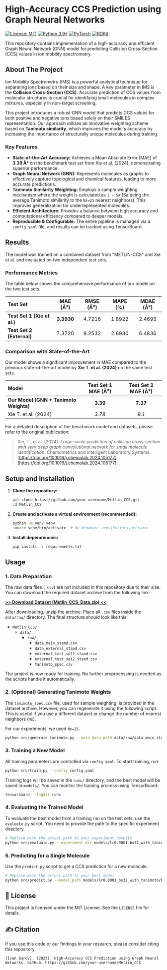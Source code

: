 


# High-Accuracy CCS Prediction using Graph Neural Networks

[![License: MIT](https://img.shields.io/badge/License-MIT-yellow.svg)](https://opensource.org/licenses/MIT)
[![Python 3.9+](https://img.shields.io/badge/python-3.9+-blue.svg)](https://www.python.org/downloads/release/python-390/)
[![PyTorch](https://img.shields.io/badge/PyTorch-%23EE4C2C.svg?&logo=PyTorch&logoColor=white)](https://pytorch.org/)
[![RDKit](https://img.shields.io/badge/RDKit-green.svg)](https://www.rdkit.org/)

This repository contains implementation of a high-accuracy and efficient Graph Neural Network (GNN) model for predicting Collision Cross-Section (CCS) values in ion mobility spectrometry.

##  About The Project

Ion Mobility Spectrometry (IMS) is a powerful analytical technique for separating ions based on their size and shape. A key parameter in IMS is the **Collision Cross-Section (CCS)**. Accurate prediction of CCS values from molecular structures is crucial for identifying small molecules in complex mixtures, especially in non-target screening.

This project introduces a robust GNN model that predicts CCS values for both positive and negative ions based solely on their SMILES representation. Our approach utilizes an innovative weighting scheme based on **Tanimoto similarity**, which improves the model's accuracy by increasing the importance of structurally unique molecules during training.

###  Key Features

- **State-of-the-Art Accuracy:** Achieves a Mean Absolute Error (MAE) of **3.39 Å²** on the benchmark test set from Xie et al. (2024), demonstrating superior performance.
- **Graph Neural Network (GNN):** Represents molecules as graphs to effectively capture topological and chemical features, leading to more accurate predictions.
- **Tanimoto Similarity Weighting:** Employs a sample weighting mechanism where the weight is calculated as `1 - Sa` (Sa being the average Tanimoto similarity to the `Ns=25` nearest neighbors). This improves generalization for underrepresented molecules.
- **Efficient Architecture:** Provides a balance between high accuracy and computational efficiency compared to deeper models.
- **Reproducible & Configurable:** The entire pipeline is managed via a `config.yaml` file, and results can be tracked using TensorBoard.

##  Results

The model was trained on a combined dataset from "METLIN-CCS" and Xie et al. and evaluated on two independent test sets.

### Performance Metrics

The table below shows the comprehensive performance of our model on the two test sets.

| Test Set                  | MAE (Å²) | RMSE (Å²) | MAPE (%) | MDAE (Å²) |
| :------------------------ | :------: | :-------: | :------: | :-------: |
| **Test Set 1 (Xie et al.)** | **3.3930** |  4.7216   |  1.8922  |  2.4693   |
| **Test Set 2 (External)** | 7.3720  |  9.2532  |  2.8930  |  6.4836   |

### Comparison with State-of-the-Art

Our model shows a significant improvement in MAE compared to the previous state-of-the-art model by **Xie T. et al. (2024)** on the same test sets.

| Model                                | Test Set 1 MAE (Å²) | Test Set 2 MAE (Å²) |
| :----------------------------------- | :-----------------: | :-----------------: |
| **Our Model (GNN + Tanimoto Weights)** |    **3.39**         |    **7.37**        |
| Xie T. et al. (2024)                 |      *3.78*       |      *9.1*       |

For a detailed description of the benchmark model and datasets, please refer to the original publication:
> Xie, T., et al. (2024). *Large-scale prediction of collision cross-section with very deep graph convolutional network for small molecule identification*. Chemometrics and Intelligent Laboratory Systems. [https://doi.org/10.1016/j.chemolab.2024.105177](https://doi.org/10.1016/j.chemolab.2024.105177)

##  Setup and Installation

1.  **Clone the repository:**
    ```bash
    git clone https://github.com/your-username/Metlin_CCS.git
    cd Metlin_CCS
    ```

2.  **Create and activate a virtual environment (recommended):**
    ```bash
    python -m venv venv
    source venv/bin/activate  # On Windows: venv\Scripts\activate
    ```

3.  **Install dependencies:**
    ```bash
    pip install -r requirements.txt
    ```

##  Usage

### 1. Data Preparation

The raw data files (`.csv`) are not included in this repository due to their size. You can download the required dataset archive from the following link:

**[>> Download Dataset (Metlin_CCS_Data.zip) <<](https://drive.google.com/drive/folders/15gv2jS6eH-BfBCEpYVhYxKiJdO1gwcS9?usp=sharing)**

After downloading, unzip the archive. Place all `.csv` files inside the `data/raw/` directory. The final structure should look like this:
- `Metlin_CCS/`
  - `data/`
    - `raw/`
      - `data_main_stand.csv`
      - `data_external_stand.csv`
      - `external_test_set1_stand.csv`
      - `external_test_set2_stand.csv`
      - `tanimoto_spec.csv`

The project is now ready for training. No further preprocessing is needed as the scripts handle it automatically.

### 2. (Optional) Generating Tanimoto Weights

The `tanimoto_spec.csv` file, used for sample weighting, is provided in the dataset archive. However, you can regenerate it using the following script. This is useful if you use a different dataset or change the number of nearest neighbors (`Ns`).

For our experiments, we used `Ns=25`.
```bash
python src/generate_tanimoto.py --main_data_path data/raw/data_main_stand.csv --external_data_path data/raw/data_external_stand.csv --a 25
```

### 3. Training a New Model

All training parameters are controlled via `config.yaml`. To start training, run:
```bash
python src/train.py --config config.yaml
```
Training logs will be saved in the `runs/` directory, and the best model will be saved in `models/`. You can monitor the training process using TensorBoard:
```bash
tensorboard --logdir runs
```

### 4. Evaluating the Trained Model

To evaluate the best model from a training run on the test sets, use the `evaluate.py` script. You need to provide the path to the specific experiment directory.
```bash
# Replace with the actual path to your experiment results
python src/evaluate.py --experiment_dir models/lr0.0001_bs32_with_tanimoto
```

### 5. Predicting for a Single Molecule

Use the `predict.py` script to get a CCS prediction for a new molecule.
```bash
# Replace with the actual path to your best model
python src/predict.py --model_path models/lr0.0001_bs32_with_tanimoto/best_model.pt --smiles "CCO" --adduct "[M+H]+"
```

## 📄 License

This project is licensed under the MIT License. See the `LICENSE` file for details.

## ✍️ Citation

If you use this code or our findings in your research, please consider citing this repository.
```
[Ivan Burov]. (2025). High-Accuracy CCS Prediction using Graph Neural Networks. GitHub. https://github.com/your-username/Metlin_CCS
```